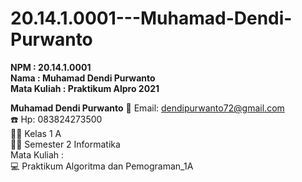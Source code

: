 # 20.14.1.0001---Muhamad-Dendi-Purwanto

<b>NPM 		: 20.14.1.0001</b> <br>
<b>Nama		: Muhamad Dendi Purwanto</b><br>
<b>Mata Kuliah	: Praktikum Alpro 2021</b><br>

**Muhamad Dendi Purwanto**
:e-mail: Email: dendipurwanto72@gmail.com </br>
:telephone: Hp: 083824273500 <br>
:man_student: Kelas 1 A <br>
:technologist: Semester 2 Informatika
</br>
Mata Kuliah : </br>
:computer: Praktikum Algoritma dan Pemograman_1A</br>
